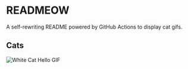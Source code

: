 # READMEOW

A self-rewriting README powered by GitHub Actions to display cat gifs.

## Cats

![White Cat Hello GIF](https://media1.giphy.com/media/v1.Y2lkPTlhY2QwMmRhNnRxMDBvN3kxOWJnY2Y2MDBieWE2bng1OGxodmN6ZjdvdmpybXF0eCZlcD12MV9naWZzX3NlYXJjaCZjdD1n/vFKqnCdLPNOKc/200.gif)
